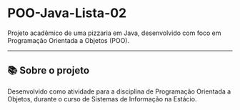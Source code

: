 # POO-Java-Lista-02

Projeto acadêmico de uma pizzaria em Java, desenvolvido com foco em Programação Orientada a Objetos (POO).

---

## 📚 Sobre o projeto

Desenvolvido como atividade para a disciplina de Programação Orientada a Objetos, durante o curso de Sistemas de Informação na Estácio.
